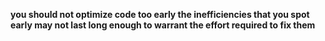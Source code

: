 **you should not optimize code too early the inefficiencies that you spot early may not last long enough to warrant the effort required to fix them**

